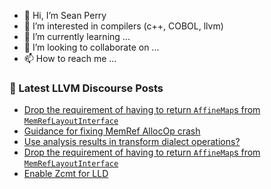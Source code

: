 - 👋 Hi, I’m Sean Perry
- 👀 I’m interested in compilers (c++, COBOL, llvm)
- 🌱 I’m currently learning ...
- 💞️ I’m looking to collaborate on ...
- 📫 How to reach me ...

<!---
s66perry/s66perry is a ✨ special ✨ repository because its `README.md` (this file) appears on your GitHub profile.
You can click the Preview link to take a look at your changes.
--->
### 📕 Latest LLVM Discourse Posts

<!-- DISCOURSE-LLVM:START -->
- [Drop the requirement of having to return `AffineMap`s from `MemRefLayoutInterface`](https://discourse.llvm.org/t/drop-the-requirement-of-having-to-return-affinemap-s-from-memreflayoutinterface/88564#post_3)
- [Guidance for fixing MemRef AllocOp crash](https://discourse.llvm.org/t/guidance-for-fixing-memref-allocop-crash/88559#post_3)
- [Use analysis results in transform dialect operations?](https://discourse.llvm.org/t/use-analysis-results-in-transform-dialect-operations/67056#post_8)
- [Drop the requirement of having to return `AffineMap`s from `MemRefLayoutInterface`](https://discourse.llvm.org/t/drop-the-requirement-of-having-to-return-affinemap-s-from-memreflayoutinterface/88564#post_2)
- [Enable Zcmt for LLD](https://discourse.llvm.org/t/enable-zcmt-for-lld/88567#post_2)
<!-- DISCOURSE-LLVM:END -->
